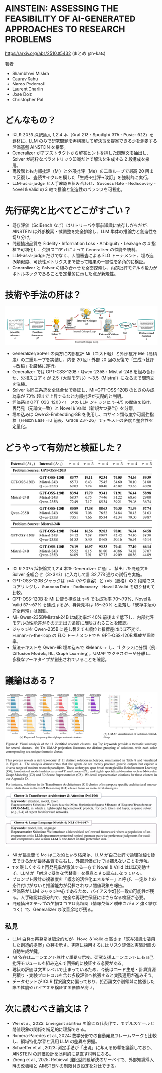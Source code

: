 # AINSTEIN: ASSESSING THE FEASIBILITY OF AI-GENERATED APPROACHES TO RESEARCH PROBLEMS
https://arxiv.org/abs/2510.05432
(まとめ @n-kats)

著者
- Shambhavi Mishra
- Gaurav Sahu
- Marco Pedersoli
- Laurent Charlin
- Jose Dolz
- Christopher Pal

# どんなもの？
- ICLR 2025 採択論文 1,214 本（Oral 213・Spotlight 379・Poster 622）を題材に、LLM のみで研究問題を再構築して解決策を提案できるかを測定する評価基盤 AINSTEIN を構築。
- Generalizer がアブストラクトから解答ヒントを排した問題文を抽出し、Solver が純粋なパラメトリック知識だけで解法を生成する 2 段構成を採用。
- 両段階とも内部批評（Mi）と外部批評（Me）の二重ループで最高 20 回まで反復し、査読サイクルを模した「生成→批評→改訂」を強制的に実行。
- LLM-as-a-judge と人手確認を組み合わせ、Success Rate・Rediscovery・Novel & Valid の 3 軸で推論と創造性のバランスを可視化。

# 先行研究と比べてどこがすごい？
- 既存評価（SciBench など）はリトリーバや事前知識に依存しがちだが、AINSTEIN は外部検索・微調整を完全排除し、LLM 単体の推論力と創造性を切り分け。
- 問題抽出品質を Fidelity・Information Loss・Ambiguity・Leakage の 4 指標で可視化し、欠損スコア d によって Generalizer の性能を統制。
- LLM-as-a-judge だけでなく、人間審査による ELO トーナメント、埋め込み類似度、可読性メトリクスまで使って結果の一貫性を多角的に検証。
- Generalizer と Solver の組み合わせを全面探索し、内部批評モデルの能力がボトルネックであることを定量的に示した点が新規性。

# 技術や手法の肝は？
![図1: 論文 Figure 1 のパイプライン図切り抜き](./ainstein_2510.05432/figure1_pipeline.png)
- Generalizer/Solver の両方に内部批評 Mi（コスト軽）と外部批評 Me（高精度）の二重ループを実装し、内部 20 回・外部 20 回の反復で「生成→批評→改稿」を厳格に遂行。
- Generalizer では GPT-OSS-120B・Qwen-235B・Mistral-24B を組み合わせ、欠損スコア d が 2.5（大型モデル）〜3.5（Mistral）になるまで問題文を洗練。
- Solver も同三系統を全組合せで検証し、Mi=GPT-OSS-120B のときのみ成功率が 70% 超まで上昇するなど内部批評が支配的と判明。
- 評価系は GPT-OSS-120B ベースの LLM ジャッジに τ=4/5 の閾値を設け、再発見（元論文一致）と Novel & Valid（新規かつ妥当）を分離。
- 埋め込みは Qwen3-Embedding-8B を使用し、コサイン類似度や可読性指標（Flesch Ease -10 前後、Grade 23〜26）でテキストの密度と整合性を定量化。

# どうやって有効だと検証した？
![図2: Table 3 の成功率・再発見率一覧](./ainstein_2510.05432/figure2_table3.png)
- ICLR 2025 採択論文 1,214 本を Generalizer に通し、抽出した問題文を Solver 全組合せ（3×3×3）に入力して計 32,778 通りの試行を実施。
- GPT-OSS-120B ジャッジは τ=4（やや寛容）と τ=5（厳格）の 2 段階でスコアリングし、Success Rate・Rediscovery・Novel & Valid を切り替えて比較。
- GPT-OSS-120B を Mi に使う構成は τ=5 でも成功率 70〜79%、Novel & Valid 57〜67% を達成するが、再発見率は 15〜20% と急落し「既存手法の完全再現」は困難。
- Mi=Qwen-235B/Mistral-24B は成功率が 40% 前後まで低下し、内部批評モデルの性能差がそのまま出力品質に反映されることを確認。
- ジャッジを Qwen-235B に差し替えても順位と指標差はほぼ不変で、Human-in-the-loop の ELO トーナメントでも GPT-OSS-120B 構成が高勝率。
- 解法テキストを Qwen-8B 埋め込みで KMeans++ し、11 クラスに分類（例: Diffusion Models, RL, Graph Learning）。UMAP でクラスターが分離し、多様なアーキタイプが創出されていることを確認。

# 議論はある？
![図3: Figure 4 のクラスタ解析可視化](./ainstein_2510.05432/figure3_clusters.png)
- Mi が最重要で Me は二次的という結果は、LLM が自己批評で論理破綻を除去できるかが最終品質を左右し、外部評価だけでは補えないことを示唆。
- τ を厳しくすると再発見率が激減する一方で Novel & Valid はほぼ変動せず、LLM が「新規で妥当な代替案」を得意とする証左になっている。
- プロンプト設計の複雑度を「概念的活性化エネルギー」と呼び、一定以上の条件付けがないと推論能力が発揮されない閾値現象を報告。
- 評価系が LLM ジャッジ中心であるため、バイアスや幻影一致の可能性が残る。人手確認は部分的で、完全な再現性保証にはさらなる検証が必要。
- 問題抽出ステップの欠損スコアは高相関（情報欠落と曖昧さが d と強く結びつく）で、Generalizer の改善余地が残る。

## 私見
- LLM 自発の再発見は限定的だが、Novel & Valid の高さは「既存知識を活用した創造的提案」の芽を示す。実際に採用するにはリスク評価と実験計画の自動生成が鍵。
- Mi 依存はエージェント設計で重要な示唆。研究支援エージェントにも自己批評モジュールを組み込んで回帰的に検証する必要がある。
- 現状の評価は文章レベルで止まっているため、今後はコード生成・計算資源見積り・実験プロトコルを含む多段評価へ拡張すると実務適用が進みそう。
- データセットが ICLR 採択論文に偏っており、拒否論文や別領域に拡張した際の性能やバイアスを検証する価値が高い。

# 次に読むべき論文は？
- Wei et al., 2022: Emergent abilities を論じる代表作で、モデルスケールと閾値現象の関係を補足的に理解できる。
- Romera-Paredes et al., 2024: 数学分野での自動発見フレームワークと比較し、領域特化学習と汎用 LLM の差異を把握。
- Schaeffer et al., 2023: 測定手法が「出現」に与える影響を議論しており、AINSTEIN の評価設計を批判的に見直す材料になる。
- Zheng et al., 2025: Retrieval 強化型問題解決のサーベイで、外部知識導入時の改善幅と AINSTEIN の制限付き設定を対比できる。
